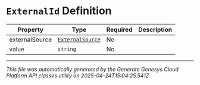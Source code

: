 # `ExternalId` Definition

| Property | Type | Required | Description |
|----------|------|----------|-------------|
| externalSource | [`ExternalSource`](externalsource-definition.md) | No |  |
| value | `string` | No |  |

---

*This file was automatically generated by the Generate Genesys Cloud Platform API classes utility on 2025-04-24T15:04:25.541Z*